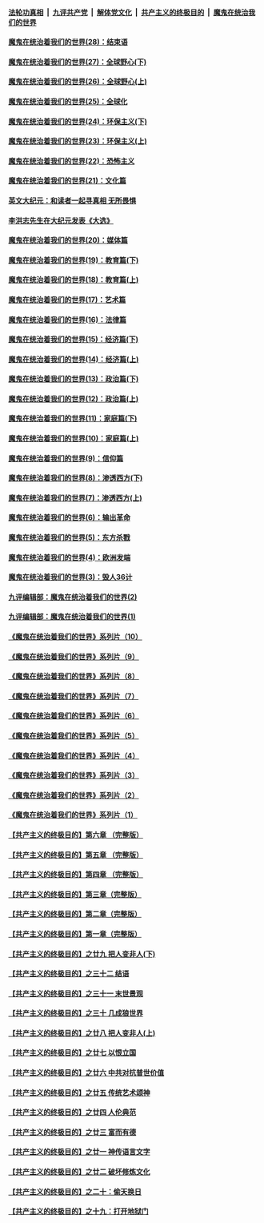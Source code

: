 

####  [法轮功真相](../../../../basic/blob/master/README.md?t=04010231) &nbsp;|&nbsp; [九评共产党](../../../../9ping.md/blob/master/README.md?t=04010231) &nbsp;|&nbsp; [解体党文化](../../../../jtdwh.md/blob/master/README.md?t=04010231)  &nbsp;|&nbsp; [共产主义的终极目的](../../../../gczydzjmd.md/blob/master/README.md?t=04010231) &nbsp;|&nbsp; [魔鬼在统治我们的世界](../../../../mgztzwmdsj.md/blob/master/README.md?t=04010231) 

#### [魔鬼在统治着我们的世界(28)：结束语](../pages/nsc422/n10936246.md?t=04010231) 

#### [魔鬼在统治着我们的世界(27)：全球野心(下)](../pages/nsc422/n10928319.md?t=04010231) 

#### [魔鬼在统治着我们的世界(26)：全球野心(上)](../pages/nsc422/n10900318.md?t=04010231) 

#### [魔鬼在统治着我们的世界(25)：全球化](../pages/nsc422/n10788205.md?t=04010231) 

#### [魔鬼在统治着我们的世界(24)：环保主义(下)](../pages/nsc422/n10695307.md?t=04010231) 

#### [魔鬼在统治着我们的世界(23)：环保主义(上)](../pages/nsc422/n10688613.md?t=04010231) 

#### [魔鬼在统治着我们的世界(22)：恐怖主义](../pages/nsc422/n10614727.md?t=04010231) 

#### [魔鬼在统治着我们的世界(21)：文化篇](../pages/nsc422/n10597706.md?t=04010231) 

#### [英文大纪元：和读者一起寻真相 无所畏惧](../pages/nsc422/n12542027.md?t=04010231) 

#### [李洪志先生在大纪元发表《大选》](../pages/nsc422/n12534746.md?t=04010231) 

#### [魔鬼在统治着我们的世界(20)：媒体篇](../pages/nsc422/n10586579.md?t=04010231) 

#### [魔鬼在统治着我们的世界(19)：教育篇(下)](../pages/nsc422/n10564808.md?t=04010231) 

#### [魔鬼在统治着我们的世界(18)：教育篇(上)](../pages/nsc422/n10526970.md?t=04010231) 

#### [魔鬼在统治着我们的世界(17)：艺术篇](../pages/nsc422/n10499093.md?t=04010231) 

#### [魔鬼在统治着我们的世界(16)：法律篇](../pages/nsc422/n10485969.md?t=04010231) 

#### [魔鬼在统治着我们的世界(15)：经济篇(下)](../pages/nsc422/n10469975.md?t=04010231) 

#### [魔鬼在统治着我们的世界(14)：经济篇(上)](../pages/nsc422/n10457370.md?t=04010231) 

#### [魔鬼在统治着我们的世界(13)：政治篇(下)](../pages/nsc422/n10448270.md?t=04010231) 

#### [魔鬼在统治着我们的世界(12)：政治篇(上)](../pages/nsc422/n10444576.md?t=04010231) 

#### [魔鬼在统治着我们的世界(11)：家庭篇(下)](../pages/nsc422/n10440961.md?t=04010231) 

#### [魔鬼在统治着我们的世界(10)：家庭篇(上)](../pages/nsc422/n10435448.md?t=04010231) 

#### [魔鬼在统治着我们的世界(9)：信仰篇](../pages/nsc422/n10432159.md?t=04010231) 

#### [魔鬼在统治着我们的世界(8)：渗透西方(下)](../pages/nsc422/n10429603.md?t=04010231) 

#### [魔鬼在统治着我们的世界(7)：渗透西方(上)](../pages/nsc422/n10426013.md?t=04010231) 

#### [魔鬼在统治着我们的世界(6)：输出革命](../pages/nsc422/n10421536.md?t=04010231) 

#### [魔鬼在统治着我们的世界(5)：东方杀戮](../pages/nsc422/n10417707.md?t=04010231) 

#### [魔鬼在统治着我们的世界(4)：欧洲发端](../pages/nsc422/n10414890.md?t=04010231) 

#### [魔鬼在统治着我们的世界(3)：毁人36计](../pages/nsc422/n10411583.md?t=04010231) 

#### [九评编辑部：魔鬼在统治着我们的世界(2)](../pages/nsc422/n10410036.md?t=04010231) 

#### [九评编辑部：魔鬼在统治着我们的世界(1)](../pages/nsc422/n10406825.md?t=04010231) 

#### [《魔鬼在统治着我们的世界》系列片（10）](../pages/nsc422/n12292670.md?t=04010231) 

#### [《魔鬼在统治着我们的世界》系列片（9）](../pages/nsc422/n12290859.md?t=04010231) 

#### [《魔鬼在统治着我们的世界》系列片（8）](../pages/nsc422/n12287445.md?t=04010231) 

#### [《魔鬼在统治着我们的世界》系列片（7）](../pages/nsc422/n12283425.md?t=04010231) 

#### [《魔鬼在统治着我们的世界》系列片（6）](../pages/nsc422/n12282314.md?t=04010231) 

#### [《魔鬼在统治着我们的世界》系列片（5）](../pages/nsc422/n12281419.md?t=04010231) 

#### [《魔鬼在统治着我们的世界》系列片（4）](../pages/nsc422/n12274024.md?t=04010231) 

#### [《魔鬼在统治着我们的世界》系列片（3）](../pages/nsc422/n12271322.md?t=04010231) 

#### [《魔鬼在统治着我们的世界》系列片（2）](../pages/nsc422/n12269049.md?t=04010231) 

#### [《魔鬼在统治着我们的世界》系列片（1）](../pages/nsc422/n12267575.md?t=04010231) 

#### [【共产主义的终极目的】第六章 （完整版）](../pages/nsc422/n11428913.md?t=04010231) 

#### [【共产主义的终极目的】第五章 （完整版）](../pages/nsc422/n11428912.md?t=04010231) 

#### [【共产主义的终极目的】第四章 （完整版）](../pages/nsc422/n11428907.md?t=04010231) 

#### [【共产主义的终极目的】第三章（完整版）](../pages/nsc422/n11428848.md?t=04010231) 

#### [【共产主义的终极目的】第二章（完整版）](../pages/nsc422/n11428831.md?t=04010231) 

#### [【共产主义的终极目的】第一章（完整版）](../pages/nsc422/n11417651.md?t=04010231) 

#### [【共产主义的终极目的】之廿九 把人变非人(下)](../pages/nsc422/n11344140.md?t=04010231) 

#### [【共产主义的终极目的】之三十二 结语](../pages/nsc422/n11360535.md?t=04010231) 

#### [【共产主义的终极目的】之三十一 末世景观](../pages/nsc422/n11351129.md?t=04010231) 

#### [【共产主义的终极目的】之三十 几成狼世界](../pages/nsc422/n11348280.md?t=04010231) 

#### [【共产主义的终极目的】之廿八 把人变非人(上)](../pages/nsc422/n11340492.md?t=04010231) 

#### [【共产主义的终极目的】之廿七 以恨立国](../pages/nsc422/n11336944.md?t=04010231) 

#### [【共产主义的终极目的】之廿六 中共对抗普世价值](../pages/nsc422/n11324785.md?t=04010231) 

#### [【共产主义的终极目的】之廿五 传统艺术颂神](../pages/nsc422/n11296396.md?t=04010231) 

#### [【共产主义的终极目的】之廿四 人伦典范](../pages/nsc422/n11296397.md?t=04010231) 

#### [【共产主义的终极目的】之廿三 富而有德](../pages/nsc422/n11283598.md?t=04010231) 

#### [【共产主义的终极目的】之廿一 神传语言文字](../pages/nsc422/n11263265.md?t=04010231) 

#### [【共产主义的终极目的】之廿二 破坏修炼文化](../pages/nsc422/n11245728.md?t=04010231) 

#### [【共产主义的终极目的】之二十：偷天换日](../pages/nsc422/n11238846.md?t=04010231) 

#### [【共产主义的终极目的】之十九：打开地狱门](../pages/nsc422/n11206376.md?t=04010231) 


